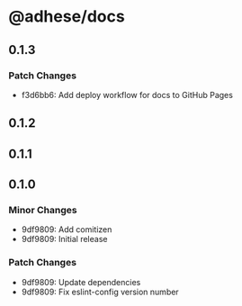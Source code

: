 # @adhese/docs

## 0.1.3

### Patch Changes

- f3d6bb6: Add deploy workflow for docs to GitHub Pages

## 0.1.2

## 0.1.1

## 0.1.0

### Minor Changes

- 9df9809: Add comitizen
- 9df9809: Initial release

### Patch Changes

- 9df9809: Update dependencies
- 9df9809: Fix eslint-config version number

